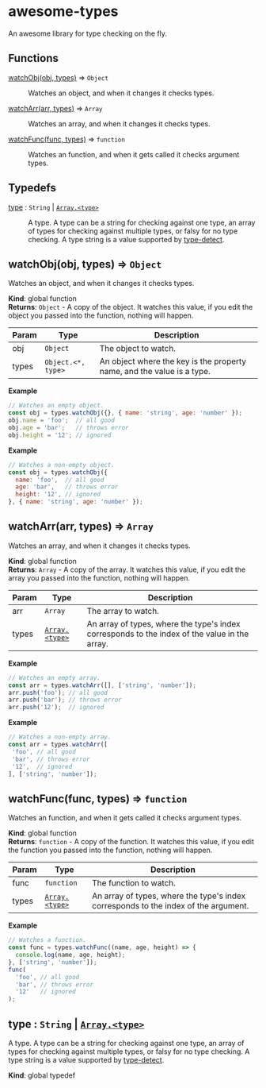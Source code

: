# awesome-types
An awesome library for type checking on the fly.

## Functions

<dl>
<dt><a href="#watchObj">watchObj(obj, types)</a> ⇒ <code>Object</code></dt>
<dd><p>Watches an object, and when it changes it checks types.</p>
</dd>
<dt><a href="#watchArr">watchArr(arr, types)</a> ⇒ <code>Array</code></dt>
<dd><p>Watches an array, and when it changes it checks types.</p>
</dd>
<dt><a href="#watchFunc">watchFunc(func, types)</a> ⇒ <code>function</code></dt>
<dd><p>Watches an function, and when it gets called it checks argument types.</p>
</dd>
</dl>

## Typedefs

<dl>
<dt><a href="#type">type</a> : <code>String</code> | <code><a href="#type">Array.&lt;type&gt;</a></code></dt>
<dd><p>A type.
A type can be a string for checking against one type,
an array of types for checking against multiple types, or falsy for no type checking.
A type string is a value supported by <a href="https://www.npmjs.com/package/type-detect">type-detect</a>.</p>
</dd>
</dl>

<a name="watchObj"></a>

## watchObj(obj, types) ⇒ <code>Object</code>
Watches an object, and when it changes it checks types.

**Kind**: global function  
**Returns**: <code>Object</code> - A copy of the object. It watches this value, if you edit the object you passed into
the function, nothing will happen.  

| Param | Type | Description |
| --- | --- | --- |
| obj | <code>Object</code> | The object to watch. |
| types | <code>Object.&lt;\*, type&gt;</code> | An object where the key is the property name, and the value is a type. |

**Example**  
```js
// Watches an empty object.
const obj = types.watchObj({}, { name: 'string', age: 'number' });
obj.name = 'foo';  // all good
obj.age = 'bar';   // throws error
obj.height = '12'; // ignored
```
**Example**  
```js
// Watches a non-empty object.
const obj = types.watchObj({
  name: 'foo',  // all good
  age: 'bar',   // throws error
  height: '12', // ignored
}, { name: 'string', age: 'number' });
```
<a name="watchArr"></a>

## watchArr(arr, types) ⇒ <code>Array</code>
Watches an array, and when it changes it checks types.

**Kind**: global function  
**Returns**: <code>Array</code> - A copy of the array. It watches this value, if you edit the array you passed into
the function, nothing will happen.  

| Param | Type | Description |
| --- | --- | --- |
| arr | <code>Array</code> | The array to watch. |
| types | <code>[Array.&lt;type&gt;](#type)</code> | An array of types, where the type's index corresponds to the index of the value in the array. |

**Example**  
```js
// Watches an empty array.
const arr = types.watchArr([], ['string', 'number']);
arr.push('foo'); // all good
arr.push('bar'); // throws error
arr.push('12');  // ignored
```
**Example**  
```js
// Watches a non-empty array.
const arr = types.watchArr([
 'foo', // all good
 'bar', // throws error
 '12',  // ignored
], ['string', 'number']);
```
<a name="watchFunc"></a>

## watchFunc(func, types) ⇒ <code>function</code>
Watches an function, and when it gets called it checks argument types.

**Kind**: global function  
**Returns**: <code>function</code> - A copy of the function. It watches this value, if you edit the function you passed into
the function, nothing will happen.  

| Param | Type | Description |
| --- | --- | --- |
| func | <code>function</code> | The function to watch. |
| types | <code>[Array.&lt;type&gt;](#type)</code> | An array of types, where the type's index corresponds to the index of the argument. |

**Example**  
```js
// Watches a function.
const func = types.watchFunc((name, age, height) => {
  console.log(name, age, height);
}, ['string', 'number']);
func(
  'foo', // all good
  'bar', // throws error
  '12'   // ignored
);
```
<a name="type"></a>

## type : <code>String</code> &#124; <code>[Array.&lt;type&gt;](#type)</code>
A type.
A type can be a string for checking against one type,
an array of types for checking against multiple types, or falsy for no type checking.
A type string is a value supported by [type-detect](https://www.npmjs.com/package/type-detect).

**Kind**: global typedef  
